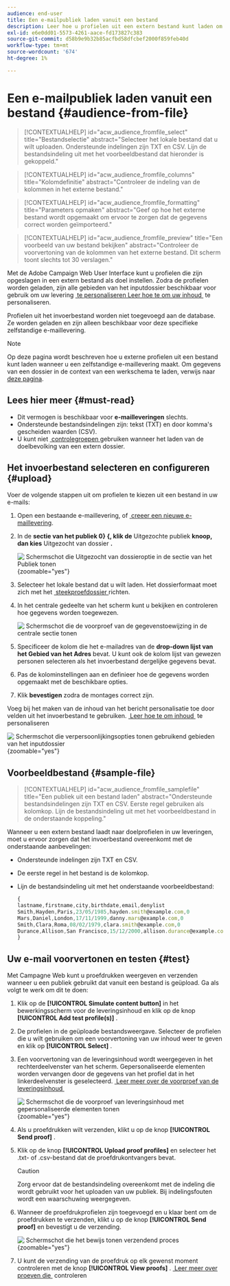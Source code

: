 ```yaml
---
audience: end-user
title: Een e-mailpubliek laden vanuit een bestand
description: Leer hoe u profielen uit een extern bestand kunt laden om uw e-mailpubliek te maken
exl-id: e6e0dd01-5573-4261-aace-fd173827c383
source-git-commit: d58b9e9b32b85acfbd58dfcbef2000f859feb40d
workflow-type: tm+mt
source-wordcount: '674'
ht-degree: 1%

---
```


# Een e-mailpubliek laden vanuit een bestand {#audience-from-file}

>[!CONTEXTUALHELP]
>id="acw_audience_fromfile_select"
>title="Bestandselectie"
>abstract="Selecteer het lokale bestand dat u wilt uploaden. Ondersteunde indelingen zijn TXT en CSV. Lijn de bestandsindeling uit met het voorbeeldbestand dat hieronder is gekoppeld."

>[!CONTEXTUALHELP]
>id="acw_audience_fromfile_columns"
>title="Kolomdefinitie"
>abstract="Controleer de indeling van de kolommen in het externe bestand."

>[!CONTEXTUALHELP]
>id="acw_audience_fromfile_formatting"
>title="Parameters opmaken"
>abstract="Geef op hoe het externe bestand wordt opgemaakt om ervoor te zorgen dat de gegevens correct worden geïmporteerd."

>[!CONTEXTUALHELP]
>id="acw_audience_fromfile_preview"
>title="Een voorbeeld van uw bestand bekijken"
>abstract="Controleer de voorvertoning van de kolommen van het externe bestand. Dit scherm toont slechts tot 30 verslagen."

Met de Adobe Campaign Web User Interface kunt u profielen die zijn opgeslagen in een extern bestand als doel instellen. Zodra de profielen worden geladen, zijn alle gebieden van het inputdossier beschikbaar voor gebruik om uw levering [&#x200B; te personaliseren Leer hoe te om uw inhoud &#x200B;](../personalization/personalize.md) te personaliseren.

Profielen uit het invoerbestand worden niet toegevoegd aan de database. Ze worden geladen en zijn alleen beschikbaar voor deze specifieke zelfstandige e-maillevering.

>[!NOTE]
>
>Op deze pagina wordt beschreven hoe u externe profielen uit een bestand kunt laden wanneer u een zelfstandige e-maillevering maakt. Om gegevens van een dossier in de context van een werkschema te laden, verwijs naar [&#x200B; deze pagina &#x200B;](../workflows/activities/load-file.md).

## Lees hier meer {#must-read}

* Dit vermogen is beschikbaar voor **e-mailleveringen** slechts.
* Ondersteunde bestandsindelingen zijn: tekst (TXT) en door komma&#39;s gescheiden waarden (CSV).
* U kunt niet [&#x200B; controlegroepen &#x200B;](control-group.md) gebruiken wanneer het laden van de doelbevolking van een extern dossier.

## Het invoerbestand selecteren en configureren {#upload}

Voer de volgende stappen uit om profielen te kiezen uit een bestand in uw e-mails:

1. Open een bestaande e-maillevering, of [&#x200B; creeer een nieuwe e-maillevering &#x200B;](../email/create-email.md).
1. In de **sectie van het publiek 0&rbrace; &lbrace;, klik de** Uitgezochte publiek **knoop, dan kies** Uitgezocht van dossier **.**

   ![&#x200B; Schermschot die Uitgezocht van dossieroptie in de sectie van het Publiek tonen &#x200B;](assets/select-from-file.png){zoomable="yes"}

1. Selecteer het lokale bestand dat u wilt laden. Het dossierformaat moet zich met het [&#x200B; steekproefdossier &#x200B;](#sample-file) richten.
1. In het centrale gedeelte van het scherm kunt u bekijken en controleren hoe gegevens worden toegewezen.

   ![&#x200B; Schermschot die de voorproef van de gegevenstoewijzing in de centrale sectie tonen &#x200B;](assets/select-from-file-map.png)

1. Specificeer de kolom die het e-mailadres van de **drop-down lijst van het Gebied van het Adres** bevat. U kunt ook de kolom lijst van gewezen personen selecteren als het invoerbestand dergelijke gegevens bevat.
1. Pas de kolominstellingen aan en definieer hoe de gegevens worden opgemaakt met de beschikbare opties.
1. Klik **bevestigen** zodra de montages correct zijn.

Voeg bij het maken van de inhoud van het bericht personalisatie toe door velden uit het invoerbestand te gebruiken. [&#x200B; Leer hoe te om inhoud &#x200B;](../personalization/personalize.md) te personaliseren

![&#x200B; Schermschot die verpersoonlijkingsopties tonen gebruikend gebieden van het inputdossier &#x200B;](assets/select-external-perso.png){zoomable="yes"}

## Voorbeeldbestand {#sample-file}

>[!CONTEXTUALHELP]
>id="acw_audience_fromfile_samplefile"
>title="Een publiek uit een bestand laden"
>abstract="Ondersteunde bestandsindelingen zijn TXT en CSV. Eerste regel gebruiken als kolomkop. Lijn de bestandsindeling uit met het voorbeeldbestand in de onderstaande koppeling."

Wanneer u een extern bestand laadt naar doelprofielen in uw leveringen, moet u ervoor zorgen dat het invoerbestand overeenkomt met de onderstaande aanbevelingen:

* Ondersteunde indelingen zijn TXT en CSV.
* De eerste regel in het bestand is de kolomkop.
* Lijn de bestandsindeling uit met het onderstaande voorbeeldbestand:

  ```javascript
  {
  lastname,firstname,city,birthdate,email,denylist
  Smith,Hayden,Paris,23/05/1985,hayden.smith@example.com,0
  Mars,Daniel,London,17/11/1999,danny.mars@example.com,0
  Smith,Clara,Roma,08/02/1979,clara.smith@example.com,0
  Durance,Allison,San Francisco,15/12/2000,allison.durance@example.com,1
  }
  ```

## Uw e-mail voorvertonen en testen {#test}

Met Campagne Web kunt u proefdrukken weergeven en verzenden wanneer u een publiek gebruikt dat vanuit een bestand is geüpload. Ga als volgt te werk om dit te doen:

1. Klik op de **[!UICONTROL Simulate content button]** in het bewerkingsscherm voor de leveringsinhoud en klik op de knop **[!UICONTROL Add test profile(s)]** .

1. De profielen in de geüploade bestandsweergave. Selecteer de profielen die u wilt gebruiken om een voorvertoning van uw inhoud weer te geven en klik op **[!UICONTROL Select]** .

1. Een voorvertoning van de leveringsinhoud wordt weergegeven in het rechterdeelvenster van het scherm. Gepersonaliseerde elementen worden vervangen door de gegevens van het profiel dat in het linkerdeelvenster is geselecteerd. [&#x200B; Leer meer over de voorproef van de leveringsinhoud &#x200B;](../preview-test/preview-content.md)

   ![&#x200B; Schermschot die de voorproef van leveringsinhoud met gepersonaliseerde elementen tonen &#x200B;](assets/file-upload-preview.png){zoomable="yes"}

1. Als u proefdrukken wilt verzenden, klikt u op de knop **[!UICONTROL Send proof]** .

1. Klik op de knop **[!UICONTROL Upload proof profiles]** en selecteer het .txt- of .csv-bestand dat de proefdrukontvangers bevat.

   >[!CAUTION]
   >
   >Zorg ervoor dat de bestandsindeling overeenkomt met de indeling die wordt gebruikt voor het uploaden van uw publiek. Bij indelingsfouten wordt een waarschuwing weergegeven.

1. Wanneer de proefdrukprofielen zijn toegevoegd en u klaar bent om de proefdrukken te verzenden, klikt u op de knop **[!UICONTROL Send proof]** en bevestigt u de verzending.

   ![&#x200B; Schermschot die het bewijs tonen verzendend proces &#x200B;](assets/file-upload-test.png){zoomable="yes"}

1. U kunt de verzending van de proefdruk op elk gewenst moment controleren met de knop **[!UICONTROL View proofs]** . [&#x200B; Leer meer over proeven die &#x200B;](../preview-test/test-deliveries.md#access-test-deliveries) controleren